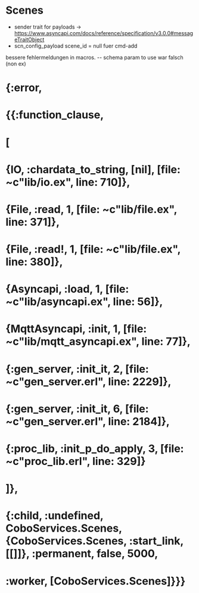 # Scenes


- sender trait for payloads -> https://www.asyncapi.com/docs/reference/specification/v3.0.0#messageTraitObject
- scn_config_payload scene_id = null fuer cmd-add

bessere fehlermeldungen in macros. -- schema param to use war falsch (non ex)

# {:error,
#  {{:function_clause,
#    [
#      {IO, :chardata_to_string, [nil], [file: ~c"lib/io.ex", line: 710]},
#      {File, :read, 1, [file: ~c"lib/file.ex", line: 371]},
#      {File, :read!, 1, [file: ~c"lib/file.ex", line: 380]},
#      {Asyncapi, :load, 1, [file: ~c"lib/asyncapi.ex", line: 56]},
#      {MqttAsyncapi, :init, 1, [file: ~c"lib/mqtt_asyncapi.ex", line: 77]},
#      {:gen_server, :init_it, 2, [file: ~c"gen_server.erl", line: 2229]},
#      {:gen_server, :init_it, 6, [file: ~c"gen_server.erl", line: 2184]},
#      {:proc_lib, :init_p_do_apply, 3, [file: ~c"proc_lib.erl", line: 329]}
#    ]},
#   {:child, :undefined, CoboServices.Scenes, {CoboServices.Scenes, :start_link, [[]]}, :permanent, false, 5000,
#    :worker, [CoboServices.Scenes]}}}